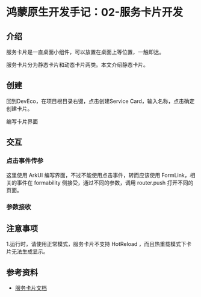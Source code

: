 # 鸿蒙原生开发手记：02-服务卡片开发

## 介绍

服务卡片是一直桌面小组件，可以放置在桌面上等位置，一触即达。

服务卡片分为静态卡片和动态卡片两类。本文介绍静态卡片。

## 创建

回到DevEco，在项目根目录右键，点击创建Service Card，输入名称，点击确定创建卡片。

编写卡片界面

## 交互

### 点击事件传参

这里使用 ArkUI 编写界面，不过不能使用点击事件，转而应该使用 FormLink，相关的事件在 formability 侧接受，通过不同的参数，调用 router.push 打开不同的页面。

### 参数接收

## 注意事项

1.运行时，请使用正常模式，服务卡片不支持 HotReload ，而且热重载模式下卡片无法生成显示。

## 参考资料

- [服务卡片文档](https://developer.huawei.com/consumer/cn/sdk/form-kit/)
